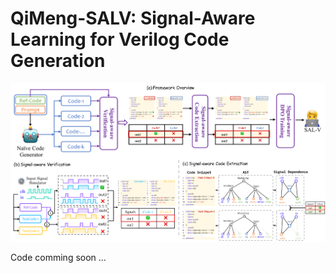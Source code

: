 # QiMeng-SALV: Signal-Aware Learning for Verilog Code Generation

![overview](./assets/overview.svg)

Code comming soon ...